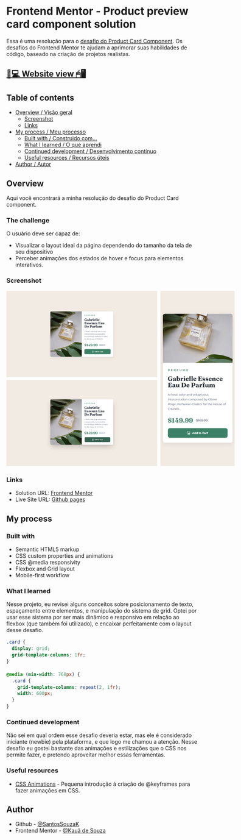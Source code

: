 # Frontend Mentor - Product preview card component solution

Essa é uma resolução para o [desafio do Product Card Component](https://www.frontendmentor.io/challenges/product-preview-card-component-GO7UmttRfa). Os desafios do Frontend Mentor te ajudam a aprimorar suas habilidades de código, baseado na criação de projetos realistas.

## [📃💻 Website view 🖱🖥](https://souzasantosk.github.io/Frontend-Mentor/Product%20Card%20Component/)

## Table of contents

- [Overview / Visão geral](#overview)
  - [Screenshot](#screenshot)
  - [Links](#links)
- [My process / Meu processo](#my-process)
  - [Built with / Construido com...](#built-with)
  - [What I learned / O que aprendi](#what-i-learned)
  - [Continued development / Desenvolvimento contínuo](#continued-development)
  - [Useful resources / Recursos úteis](#useful-resources)
- [Author / Autor](#author)

## Overview

Aqui você encontrará a minha resolução do desafio do Product Card component.

### The challenge

O usuário deve ser capaz de:

- Visualizar o layout ideal da página dependendo do tamanho da tela de seu dispositivo
- Perceber animações dos estados de hover e focus para elementos interativos.

### Screenshot

<img src="./screenshots/results-grid.png" style="max-width: 600px">

### Links

- Solution URL: [Frontend Mentor](https://www.frontendmentor.io/solutions/product-card-component-with-html-and-css-mobilefirst-grid-layout-f1kVK_G3wk)
- Live Site URL: [Github pages](https://souzasantosk.github.io/Frontend-Mentor/Product%20Card%20Component/)

## My process

### Built with

- Semantic HTML5 markup
- CSS custom properties and animations
- CSS @media responsivity
- Flexbox and Grid layout
- Mobile-first workflow

### What I learned

Nesse projeto, eu revisei alguns conceitos sobre posicionamento de texto, espaçamento entre elementos, e manipulação do sistema de grid. Optei por usar esse sistema por ser mais dinâmico e responsivo em relação ao flexbox (que também foi utilizado), e encaixar perfeitamente com o layout desse desafio.

```css
.card {
  display: grid;
  grid-template-columns: 1fr;
}

@media (min-width: 768px) {
  .card {
    grid-template-columns: repeat(2, 1fr);
    width: 600px;
  }
}
```

### Continued development

Não sei em qual ordem esse desafio deveria estar, mas ele é considerado iniciante (newbie) pela plataforma, e que logo me chamou a atenção. Nesse desafio eu gostei bastante das animações e estilizações que o CSS nos permite fazer, e pretendo aproveitar melhor essas ferramentas.

### Useful resources

- [CSS Animations](https://css-tricks.com/almanac/properties/a/animation/) - Pequena introdução à criação de @keyframes para fazer animações em CSS.

## Author

<!-- - Website - [@Kaua de Souza](#) -->

- Github - [@SantosSouzaK](https://github.com/SouzaSantosK)
- Frontend Mentor - [@Kauã de Souza](https://www.frontendmentor.io/profile/SouzaSantosK)
